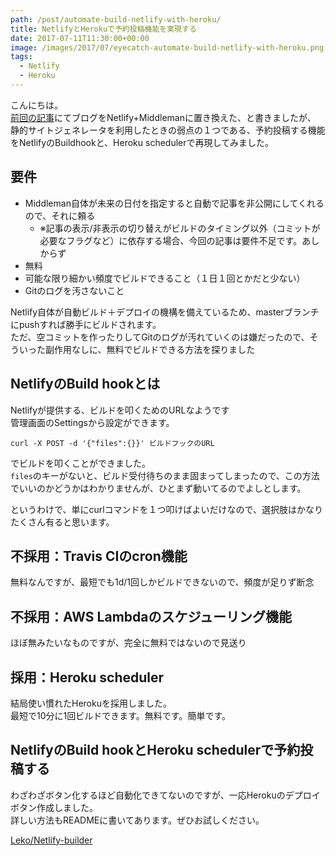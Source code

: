 ```yaml
---
path: /post/automate-build-netlify-with-heroku/
title: NetlifyとHerokuで予約投稿機能を実現する
date: 2017-07-11T11:30:00+00:00
image: /images/2017/07/eyecatch-automate-build-netlify-with-heroku.png
tags:
  - Netlify
  - Heroku
---
```


こんにちは。  
[前回の記事](/post/migrate-wp-to-middleman-and-netlify/)にてブログをNetlify+Middlemanに置き換えた、と書きましたが、  
静的サイトジェネレータを利用したときの弱点の１つである、予約投稿する機能をNetlifyのBuildhookと、Heroku schedulerで再現してみました。

<!--more-->

要件
-------------------------------------------
- Middleman自体が未来の日付を指定すると自動で記事を非公開にしてくれるので、それに頼る
    - ※記事の表示/非表示の切り替えがビルドのタイミング以外（コミットが必要なフラグなど）に依存する場合、今回の記事は要件不足です。あしからず
- 無料
- 可能な限り細かい頻度でビルドできること（１日１回とかだと少ない）
- Gitのログを汚さないこと

Netlify自体が自動ビルド＋デプロイの機構を備えているため、masterブランチにpushすれば勝手にビルドされます。  
ただ、空コミットを作ったりしてGitのログが汚れていくのは嫌だったので、そういった副作用なしに、無料でビルドできる方法を探りました

NetlifyのBuild hookとは
-------------------------------------------
Netlifyが提供する、ビルドを叩くためのURLなようです  
管理画面のSettingsから設定ができます。

```
curl -X POST -d '{"files":{}}' ビルドフックのURL
```

でビルドを叩くことができました。  
`files`のキーがないと、ビルド受付待ちのまま固まってしまったので、この方法でいいのかどうかはわかりませんが、ひとまず動いてるのでよしとします。

というわけで、単にcurlコマンドを１つ叩けばよいだけなので、選択肢はかなりたくさん有ると思います。

不採用：Travis CIのcron機能
-------------------------------------------
無料なんですが、最短でも1d/1回しかビルドできないので、頻度が足りず断念

不採用：AWS Lambdaのスケジューリング機能
-------------------------------------------
ほぼ無みたいなものですが、完全に無料ではないので見送り  

採用：Heroku scheduler
-------------------------------------------
結局使い慣れたHerokuを採用しました。  
最短で10分に1回ビルドできます。無料です。簡単です。

NetlifyのBuild hookとHeroku schedulerで予約投稿する
-----------------------------------------------
わざわざボタン化するほど自動化できてないのですが、一応Herokuのデプロイボタン作成しました。  
詳しい方法もREADMEに書いてあります。ぜひお試しください。

[Leko/Netlify-builder](https://github.com/Leko/Netlify-builder)
